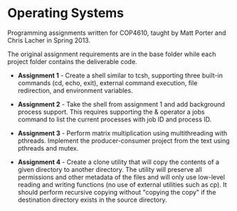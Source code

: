 # Operating Systems

Programming assignments written for COP4610, taught by Matt Porter and Chris Lacher in Spring 2013.

The original assignment requirements are in the base folder while each project folder contains the deliverable code.

* **Assignment 1** - Create a shell similar to tcsh, supporting three built-in commands (cd, echo, exit), external command execution, file redirection, and environment variables.

* **Assignment 2** - Take the shell from assignment 1 and add background process support. This requires supporting the & operator a jobs command to list the current processes with job ID and process ID.

* **Assignment 3** - Perform matrix multiplication using multithreading with pthreads. Implement the producer-consumer project from the text using pthreads and mutex.

* **Assignment 4** - Create a clone utility that will copy the contents of a given directory to another directory. The utility will preserve all permissions and other metadata of the files and will only use low-level reading and writing functions (no use of external utilities such as cp). It should perform recursive copying without "copying the copy" if the destination directory exists in the source directory.
